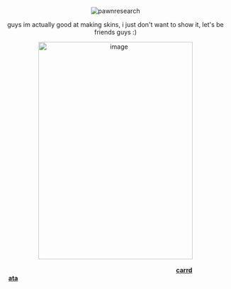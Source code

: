 <p align="center"> <img src="https://komarev.com/ghpvc/?username=pawnresearch&label=MAPE&color=red&style=square" alt="pawnresearch" /> </p>


<p align="center">
  guys im actually good at making skins, i just don't want to show it, let's be friends guys :)

  </p> 
  
<p align="center">
  
  <img width="348" height="492" alt="image" src="https://github.com/user-attachments/assets/6b7b0b29-364d-4521-b6f6-7cfb1aede883" />
  
</p>

　⠀　⠀　⠀　⠀　⠀　⠀　⠀　⠀　⠀　⠀　⠀ 　⠀⠀⠀ ⠀⠀⠀ ⠀⠀⠀ **[carrd](https://pawnresearch.carrd.co) 　⠀　⠀　⠀　⠀[ata](https://pawnresearch.atabook.org/)**
